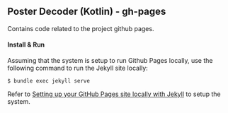 ## Poster Decoder (Kotlin) - gh-pages

Contains code related to the project github pages.

#### Install & Run

Assuming that the system is setup to run Github Pages locally, use the following command to run the Jekyll site locally:
```text
$ bundle exec jekyll serve
```

Refer to [Setting up your GitHub Pages site locally with Jekyll](https://help.github.com/articles/setting-up-your-github-pages-site-locally-with-jekyll/) to setup the system.